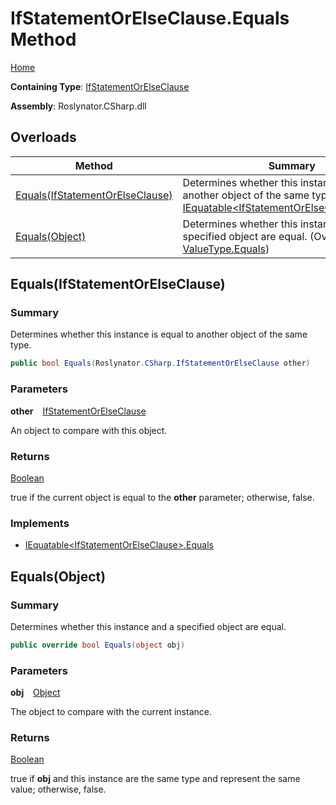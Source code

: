 # IfStatementOrElseClause\.Equals Method

[Home](../../../../README.md)

**Containing Type**: [IfStatementOrElseClause](../README.md)

**Assembly**: Roslynator\.CSharp\.dll

## Overloads

| Method | Summary |
| ------ | ------- |
| [Equals(IfStatementOrElseClause)](#Roslynator_CSharp_IfStatementOrElseClause_Equals_Roslynator_CSharp_IfStatementOrElseClause_) | Determines whether this instance is equal to another object of the same type\. \(Implements [IEquatable\<IfStatementOrElseClause>.Equals](https://docs.microsoft.com/en-us/dotnet/api/system.iequatable-1.equals)\) |
| [Equals(Object)](#Roslynator_CSharp_IfStatementOrElseClause_Equals_System_Object_) | Determines whether this instance and a specified object are equal\. \(Overrides [ValueType.Equals](https://docs.microsoft.com/en-us/dotnet/api/system.valuetype.equals)\) |

## Equals\(IfStatementOrElseClause\) <a name="Roslynator_CSharp_IfStatementOrElseClause_Equals_Roslynator_CSharp_IfStatementOrElseClause_"></a>

### Summary

Determines whether this instance is equal to another object of the same type\.

```csharp
public bool Equals(Roslynator.CSharp.IfStatementOrElseClause other)
```

### Parameters

**other** &ensp; [IfStatementOrElseClause](../README.md)

An object to compare with this object\.

### Returns

[Boolean](https://docs.microsoft.com/en-us/dotnet/api/system.boolean)

true if the current object is equal to the **other** parameter; otherwise, false\.

### Implements

* [IEquatable\<IfStatementOrElseClause>.Equals](https://docs.microsoft.com/en-us/dotnet/api/system.iequatable-1.equals)

## Equals\(Object\) <a name="Roslynator_CSharp_IfStatementOrElseClause_Equals_System_Object_"></a>

### Summary

Determines whether this instance and a specified object are equal\.

```csharp
public override bool Equals(object obj)
```

### Parameters

**obj** &ensp; [Object](https://docs.microsoft.com/en-us/dotnet/api/system.object)

The object to compare with the current instance\. 

### Returns

[Boolean](https://docs.microsoft.com/en-us/dotnet/api/system.boolean)

true if **obj** and this instance are the same type and represent the same value; otherwise, false\. 